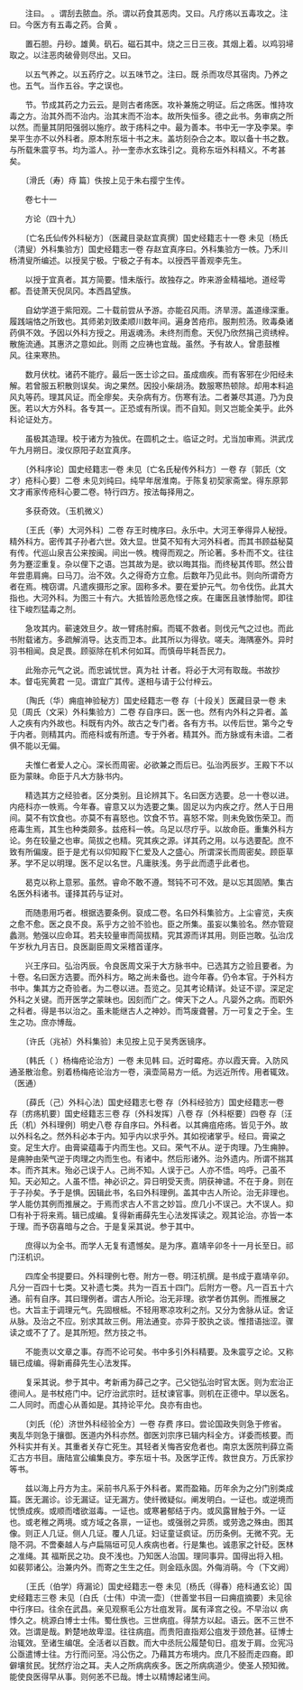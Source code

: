 <!-- { "loadSidebar": true } -->
　　注曰。 。谓刮去脓血。杀。谓以药食其恶肉。又曰。凡疗疡以五毒攻之。注曰。今医方有五毒之药。合黄 。

　　置石胆。丹砂。雄黄。矾石。磁石其中。烧之三日三夜。其烟上着。以鸡羽埽取之。以注恶肉破骨则尽出。又曰。

　　以五气养之。以五药疗之。以五味节之。注曰。既 杀而攻尽其宿肉。乃养之也。五气。当作五谷。字之误也。

　　节。节成其药之力云云。是则古者疡医。攻补兼施之明证。后之疡医。惟持攻毒之方。治其外而不治内。治其末而不治本。故所失恒多。德之此书。务审病之所以然。而量其阴阳强弱以施疗。故于疡科之中。最为善本。书中无一字及李杲。李杲平生亦不以外科者。原本附东垣十书之末。盖坊刻杂合之本。取以备十书之数。与所载朱震亨书。均为滥人。孙一奎赤水玄珠引之。竟称东垣外科精义。不考甚矣。

　　〔滑氏（寿）痔 篇〕佚按上见于朱右撄宁生传。

　　卷七十一

　　方论（四十九）

　　〔亡名氏仙传外科秘方〕（医藏目录赵宜真撰）国史经籍志十一卷 未见〔杨氏（清叟）外科集验方〕国史经籍志一卷 存赵宜真序曰。外科集验方一帙。乃禾川杨清叟所编述。以授吴宁极。宁极之子有本。以授西平善观李先生。

　　以授于宜真者。其方简要。惜未版行。故独存之。昨来游金精福地。道经雩都。吾徒萧天倪凤冈。本西昌望族。

　　自幼学道于紫阳观。二十载前尝从予游。亦能召风雨。济旱涝。盖道缘深重。履践端恪之所致也。其师弟刘致柔顺川数年间。遍身苦疮疖。服荆煎汤。败毒桑诸药俱不效。予因以外科方授之。用返魂汤。未终剂而愈。天倪乃欣然捐己资绣梓。散施流通。其惠济之意如此。则雨 之应祷也宜哉。虽然。予有故人。曾患鼓椎风。往来寒热。

　　数月伏枕。诸药不能疗。最后一医士诊之曰。虽成痼疾。而有客邪在少阳经未解。若曾服五积散则误矣。询之果然。因投小柴胡汤。数服寒热顿除。却用本料追风丸等药。理其风证。而全瘳矣。夫杂病有方。伤寒有法。二者兼尽其道。乃为良医。若以大方外科。各专其一。正恐或有所误。而不自知。则又岂能全美乎。此外科论证处方。

　　虽极其造理。校于诸方为独优。在圆机之士。临证之时。尤当加审焉。洪武戊午九月朔日。浚仪原阳子赵宜真序。

　　〔外科序论〕国史经籍志一卷 未见〔亡名氏秘传外科方〕一卷 存〔郭氏（文才）疮科心要〕二卷 未见刘纯曰。纯早年居淮南。于陈复初契家斋堂。得东原郭文才甫家传疮科心要二卷。特行四方。按法每择用之。

　　多获奇效。（玉机微义）

　　〔王氏（拳）大河外科〕二卷 存王时槐序曰。永乐中。大河王拳得异人秘授。精外科方。密传其子孙者六世。效大显。世莫不知有大河外科者。而其书顾益秘莫有传。代巡山泉吉公来按闽。间出一帙。槐得而观之。所论著。多朴而不文。往往务为蹇涩重复。杂以俚下之语。岂其故为是。欲以晦其指。而终秘其传耶。然公昔年尝患肩痈。曰马刀。治不效。久之得奇方立愈。后数年乃见此书。则向所谓奇方者在焉。槐窃谓。凡遣疾摄形之家。固称多术。要在爱护元气。勿令伐伤。此其大指也。大河外科。为图三十有六。大抵皆险恶危怪之疾。在庸医且骇悸胎愕。即往往下峻烈猛毒之剂。

　　急攻其内。蕲速效旦夕。故一臂疡肘癣。而辄不救者。则伐元气之过也。而此书附载诸方。多疏解消导。达支而卫本。此其所以为得欤。嗟夫。海隅塞外。异时羽书相闻。良足畏。顾驱除在机术何如耳。而慎毋毕耗吾民力。

　　此殆亦元气之说。而忠诚忧世。真为社 计者。将必于大河有取哉。书故抄本。督屯宪黄君 一见。谓宜广其传。遂相与请于公付梓云。

　　〔陶氏（华）痈疽神验秘方〕国史经籍志一卷 存〔十段关〕医藏目录一卷 未见〔周氏（文采）外科集验方〕二卷 存自序曰。医一也。然有内外科之异者。盖人之疾有内外故也。科既有内外。故古之专门者。各有方书。以传后世。第今之专于内者。则精其内。而疮科或有所遗。专于外者。精其外。而方脉或有未谙。二者俱不能以无偏。

　　夫惟仁者爱人之心。深长而周密。必欲兼之而后已。弘治丙辰岁。王殿下不以臣为蒙昧。命臣于凡大方脉书内。

　　精选其方之经验者。区分类别。且论辨其下。名曰医方选要。总一十卷以进。内疮科亦一帙焉。今年春。睿意又以为选要之集。固足以为内疾之疗。然人于日用间。莫不有饮食也。亦莫不有喜怒也。饮食不节。喜怒不常。则未免致伤荣卫。而疮毒生焉，其生也种类颇多。兹疮科一帙。乌足以尽疗乎。以故命臣。重集外科方论。务在较量之也审。简拔之也精。究其疾之源。详其药之用。以与选要配。庶不致有所偏废。臣于是尤有以仰知殿下仁爱及人之盛心。所谓深长而周密矣。顾臣草茅。学不足以明理。医不足以名世。凡庸肤浅。务乎此而遗乎此者也。

　　曷克以称上意邪。虽然。睿命不敢不遵。驽钝不可不效。是以忘其固陋。集古名医外科诸书。谨择其药与证对。

　　而随患用巧者。根据选要条例。裒成二卷。名曰外科集验方。上尘睿览，夫疾之愈不愈。医之良不良。系乎方之验不验也。臣之所集。虽妄以集验名。然亦管窥蠡测。勉强以应命耳。若夫较量审而简拔精。究其源而详其用。则臣岂敢。弘治戊午岁秋九月吉日。良医副臣周文采稽首谨序。

　　兴王序曰。弘治丙辰。令良医周文采于大方脉书中。已选其方之验且要者。为十卷。名曰医方选要。而外科方。略之尚未备也。迨今年春。仍令本官。于外科方书中。集其方之奇验者。为二卷以进。吾览之。见其考论精详。处证不谬。深足定外科之关键。而开医学之蒙昧也。因刻而广之。俾天下之人。凡婴外之病。而职外之科者。得是书以治之。虽未能继古人之神妙。而笃废聋瞽。万一可复之于全。生生之功。庶亦博哉。

　　〔许氏（兆祯）外科集验〕未见按上见于吴秀医镜序。

　　〔韩氏（ ）杨梅疮论治方〕一卷 未见韩 曰。近时霉疮。亦以霞天膏。入防风通圣散治愈。别着杨梅疮论治方一卷，滇壶简易方一纸。为远近所传。用者辄效。（医通）

　　〔薛氏（己）外科心法〕国史经籍志七卷 存〔外科经验方〕国史经籍志一卷 存〔疠疡机要〕国史经籍志三卷 存〔外科发挥〕八卷 存〔外科枢要〕四卷 存〔汪氏（机）外科理例〕明史八卷 存自序曰。外科者。以其痈疽疮疡。皆见于外。故以外科名之。然外科必本于内。知乎内以求乎外。其如视诸掌乎。经曰。膏粱之变。足生大疔。由膏粱蕴毒于内而生也。又曰。荣气不从。逆于肉理。乃生痈肿。是痈肿由荣气逆于肉理之内而生也。有诸中。然后形诸外。治外遗内。所谓不揣其本。而齐其末。殆必己误于人。己尚不知。人误于己。人亦不悟。呜呼。己虽不知。天必知之。人虽不悟。神必识之。异日明受天责。阴获神谴。不在于身。则在于子孙矣。予于是惧。因辑此书，名曰外科理例。盖其中古人所论。治无非理也。学人能仿其例而推展之。于焉而求古人不言之妙旨。庶几小不误己。大不误人。抑□有补于将来焉。辑已成编。复得新甫薛先生心法发挥读之。观其论治。亦皆一本于理。而予窃喜暗与之合。于是复采其说。参于其中。

　　庶得以为全书。而学人无复有遗憾矣。是为序。嘉靖辛卯冬十一月长至日。祁门汪机识。

　　四库全书提要曰。外科理例七卷。附方一卷。明汪机撰。是书成于嘉靖辛卯。凡分一百四十七类。又补遗七类。共为一百五十四门。后附方一卷。凡一百五十六通。前有自序。其曰理例者。谓古人所论。治无非理。欲学者仿其例。而推展之也。大旨主于调理元气。先固根柢。不轻用寒凉攻利之剂。又分为舍脉从证。舍证从脉。及治之不应。别求其故三例。用法通变。亦异于胶执之谈。惟措语拙涩。骤读之或不了了。是其所短。然方技之书。

　　不能责以文章之事。存而不论可矣。书中多引外科精要。及朱震亨之论。又称辑已成编。得新甫薛先生心法发挥。

　　复采其说。参于其中。考新甫为薛己之字。己父铠弘治时官太医。则为宏治正德间人。是书杖疮门中。记疗治武宗时。廷杖谏官事。则机在正德中。早以医名。二人同时。而虚心从善如是。其持论平允。良亦有由也。

　　〔刘氏（伦）济世外科经验全方〕一卷 存费 序曰。尝论国政失则急于修省。夷乱华则急于攘御。医道内外科亦然。御医刘宗序已辑内科全方。详委而核要。而外科实并有关。其重者关存亡死生。其轻者关悔吝安危者也。南京太医院判薛立斋汇古方书目。唐陆宣公编集良方。李东垣十书。及医学正传。救世良方。万氏家抄等书。

　　兹以海上丹方为主。采前书凡系于外科者。累而盈箱。历年余为之分门别类成篇。医无漏诊。诊无漏证。证无漏方。使纤微疑似。阐发明白。一证也。或逆境而忧愤成疾。或顺而嗜欲滋毒。一证也。或寒暑郁结于内。或风露冒触于外。一证也。或老稚之两境。或方域之各禀，一证也。或强弱之异质。或劳逸之殊由。图其像。则正人几证。侧人几证。覆人几证。妇证童证疯证。历历条例。无微不究。无隐不洞。不啻秦越人与卢扁隔垣可见人疾病也者。行是集也。诚患家之针砭。医林之准绳。其 福斯民之功。良不浅也。乃知医人治国。理同事异。国得出将入相。如裴郭诸公。治兼内外。而寄之生生之任。则金瓯永固。外侮消萌。今（下文阙）

　　〔王氏（伯学）痔漏论〕国史经籍志一卷 未见〔杨氏（得春）疮科通玄论〕国史经籍志三卷 未见〔白氏（士伟）中流一壶〕（世善堂书目一曰痈疽摘要）未见徐中行序曰。往余在武昌。亲见观察毛公方壮疽发背。属有泽宫之役。不早治以 病悸久之。桃源白博士士伟。蜀仕族也。三世病疽。得禁方以起。语云。医不三世不效。岂谓是哉。黔楚地故卑湿。往往病疽。而贵阳直指郑公疽发于颈危甚。征博士治辄效。至诸生编氓。全活者以百数。而大中丞阮公履楚旬日。疽发于肩。佥宪冯公亟遣博士往。方行而问至。冯公伤之。乃藉其方布境内。庶几不胫而走四裔。即僻壤贫民。犹然疗治之耳。夫人之所病病疾多。医之所病病道少。使圣人预知微。能使良医得早从事。则何恙不已哉。博士以精博起诸生间。

